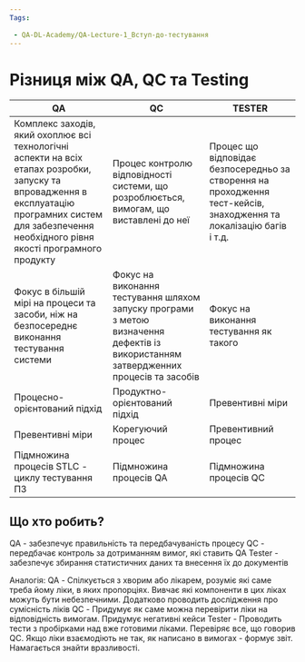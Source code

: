 ```yaml
---
Tags:
 
 - QA-DL-Academy/QA-Lecture-1_Вступ-до-тестування
---
```

# Різниця між QA, QC та Testing

|QA|QC|TESTER|
|---|---|---|
|Комплекс заходів, який охоплює всі технологічні аспекти на всіх етапах розробки, запуску та впровадження в експлуатацію програмних систем для забезпечення необхідного рівня якості програмного продукту|Процес контролю відповідності системи, що розроблюється, вимогам, що виставлені до неї|Процес що відповідає безпосередньо за створення на проходження тест-кейсів, знаходження та локалізацію багів і т.д.|
|Фокус в більшій мірі на процеси та засоби, ніж на безпосереднє виконання тестування системи|Фокус на виконання тестування шляхом запуску програми з метою визначення дефектів із використанням затвердженних процесів та засобів|Фокус на виконання тестування як такого|
|Процесно-орієнтований підхід|Продуктно-орієнтований підхід|Превентивні міри|
|Превентивні міри|Корегуючий процес|Превентивний процес|
|Підмножина процесів STLC - циклу тестування ПЗ|Підмножина процесів QA|Підмножина процесів QC|\

## Що хто робить?

QA - забезпечує правильність та передбачуваність процесу
QC - передбачає контроль за дотриманням вимог, які ставить QA
Tester - забезпечує збирання статистичних даних та внесення їх до документів 

Аналогія:
QA - Спілкується з хворим або лікарем, розуміє які саме треба йому ліки, в яких пропорціях. Вивчає які компоненти в цих ліках можуть бути небезпечними. Додатково проводить дослідження про сумісність ліків
QC - Придумує як саме можна перевірити ліки на відповідність вимогам. Придумує негативні кейси
Tester - Проводить тести з пробірками над вже готовими ліками. Перевіряє все, що говорив QC. Якщо ліки взаємодіють не так, як написано в вимогах - формує звіт. Намагається знайти вразливості.
